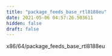 ```yaml
---
title: "package_feeds_base_rtl8188eu"
date: 2021-05-06 04:57:26.503611
hidden: false
draft: false
---
```


x86/64/package_feeds_base_rtl8188eu


